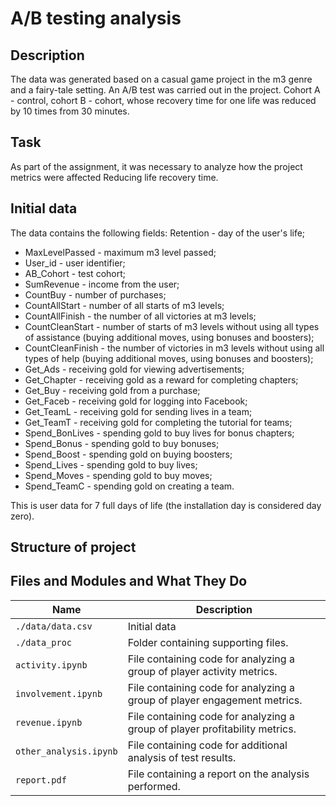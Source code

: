 # A/B testing analysis
## Description 
The data was generated based on a casual game project in the m3 genre and a fairy-tale setting.
An A/B test was carried out in the project. Cohort A - control, cohort B - cohort,
whose recovery time for one life was reduced by 10 times from 30 minutes.

## Task
As part of the assignment, it was necessary to analyze how the project metrics were affected
Reducing life recovery time.

## Initial data

The data contains the following fields:
Retention - day of the user's life;
 - MaxLevelPassed - maximum m3 level passed;
 - User_id - user identifier;
 - AB_Cohort - test cohort;
 - SumRevenue - income from the user;
 - CountBuy - number of purchases;
 - CountAllStart - number of all starts of m3 levels;
 - CountAllFinish - the number of all victories at m3 levels;
 - CountCleanStart - number of starts of m3 levels without using all types of assistance (buying additional moves, using bonuses
and boosters);
 - CountCleanFinish - the number of victories in m3 levels without using all types of help (buying additional moves, using
bonuses and boosters);
 - Get_Ads - receiving gold for viewing advertisements;
 - Get_Chapter - receiving gold as a reward for completing chapters;
 - Get_Buy - receiving gold from a purchase;
 - Get_Faceb - receiving gold for logging into Facebook;
 - Get_TeamL - receiving gold for sending lives in a team;
 - Get_TeamT - receiving gold for completing the tutorial for teams;
 - Spend_BonLives - spending gold to buy lives for bonus chapters;
 - Spend_Bonus - spending gold to buy bonuses;
 - Spend_Boost - spending gold on buying boosters;
 - Spend_Lives - spending gold to buy lives;
 - Spend_Moves - spending gold to buy moves;
 - Spend_TeamC - spending gold on creating a team.

This is user data for 7 full days of life (the installation day is considered day zero).

## Structure of project
## Files and Modules and What They Do

| Name                   | Description                                                                 |
|------------------------|-----------------------------------------------------------------------------|
| `./data/data.csv`      | Initial data                                                                |
| `./data_proc`          | Folder containing supporting files.                                         |
| `activity.ipynb`       | File containing code for analyzing a group of player activity metrics.      |
| `involvement.ipynb`    | File containing code for analyzing a group of player engagement metrics.    |
| `revenue.ipynb`        | File containing code for analyzing a group of player profitability metrics. |
| `other_analysis.ipynb` | File containing code for additional analysis of test results.               |
| `report.pdf`           | File containing a report on the analysis performed.                         |

